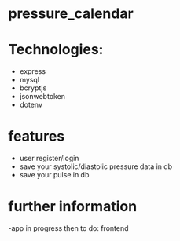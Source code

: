 # pressure_calendar

# Technologies:
- express
- mysql
- bcryptjs
- jsonwebtoken
- dotenv

# features
- user register/login
- save your systolic/diastolic pressure data in db
- save your pulse in db

# further information
-app in progress
then to do: frontend

